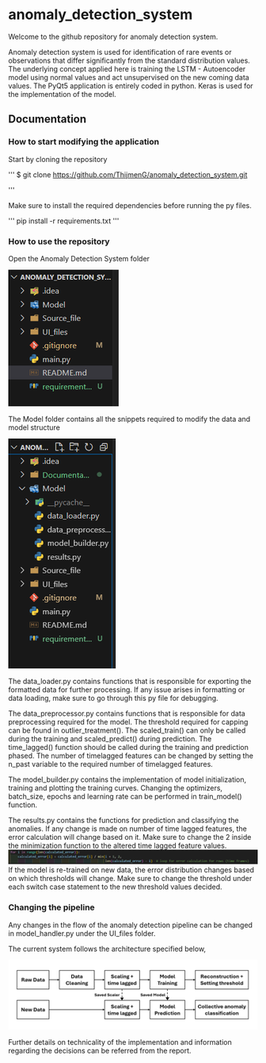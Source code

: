 # anomaly_detection_system

Welcome to the github repository for anomaly detection system. 

Anomaly detection system is used for identification of rare events or observations that differ significantly from the standard distribution values. The underlying concept applied here is training the LSTM - Autoencoder model using normal values and act unsupervised on the new coming data values. The PyQt5 application is entirely coded in python. Keras is used for the implementation of the model.

## Documentation

### How to start modifying the application

Start by cloning the repository

'''
$ git clone https://github.com/ThijmenG/anomaly_detection_system.git

'''

Make sure to install the required dependencies before running the py files.

'''
pip install -r requirements.txt
'''


### How to use the repository

Open the Anomaly Detection System folder 

![alt text](Documentation\Root_directtory.png)

The Model folder contains all the snippets required to modify the data and model structure

![alt text](Documentation\Model_directory.png)

The data_loader.py contains functions that is responsible for exporting the formatted data for further processing. If any issue arises in formatting or data loading, make sure to go through this py file for debugging.

The data_preprocessor.py contains functions that is responsible for data preprocessing required for the model. The threshold required for capping can be found in outlier_treatment(). The scaled_train() can only be called during the training and scaled_predict() during prediction. The time_lagged() function should be called during the training and prediction phased. The number of timelagged features can be changed by setting the n_past variable to the required number of timelagged features.

The model_builder.py contains the implementation of model initialization, training and plotting the training curves. Changing the optimizers, batch_size, epochs and learning rate can be performed in train_model() function. 

The results.py contains the functions for prediction and classifying the anomalies. If any change is made on number of time lagged features, the error calculation will change based on it. Make sure to change the 2 inside the minimization function to the altered time lagged feature values.
![alt text](Documentation\Time_lagged.png)
If the model is re-trained on new data, the error distribution changes based on which thresholds will change. Make sure to change the threshold under each switch case statement to the new threshold values decided.

### Changing the pipeline

Any changes in the flow of the anomaly detection pipeline can be changed in model_handler.py under the UI_files folder.

The current system follows the architecture specified below,

![alt text](Documentation\Software_Pipeline.png)

Further details on technicality of the implementation and information regarding the decisions can be referred from the report.




